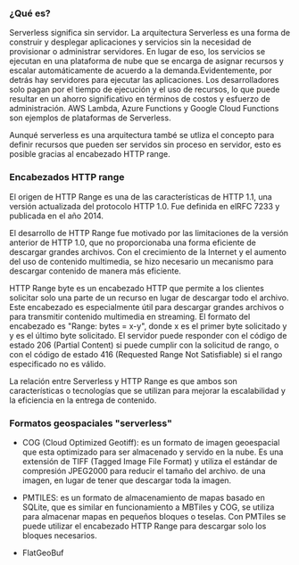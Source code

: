 
### ¿Qué es?

Serverless significa sin servidor. La arquitectura Serverless es una forma de construir y desplegar aplicaciones y servicios sin la necesidad de provisionar o administrar servidores. En lugar de eso, los servicios se ejecutan en una plataforma de nube que se encarga de asignar recursos y escalar automáticamente de acuerdo a la demanda.Evidentemente, por detrás hay servidores para ejecutar las aplicaciones. Los desarrolladores solo pagan por el tiempo de ejecución y el uso de recursos, lo que puede resultar en un ahorro significativo en términos de costos y esfuerzo de administración. AWS Lambda, Azure Functions y Google Cloud Functions son ejemplos de plataformas de Serverless.

Aunqué serverless es una arquitectura també se utliza el concepto para definir recursos que pueden ser servidos sin proceso en servidor, esto es posible gracias al encabezado HTTP range.

### Encabezados HTTP range

El origen de HTTP Range es una de las características de HTTP 1.1, una versión actualizada del protocolo HTTP 1.0. Fue definida en elRFC 7233 y publicada en el año 2014.

El desarrollo de HTTP Range fue motivado por las limitaciones de la versión anterior de HTTP 1.0, que no proporcionaba una forma eficiente de descargar grandes archivos. Con el crecimiento de la Internet y el aumento del uso de contenido multimedia, se hizo necesario un mecanismo para descargar contenido de manera más eficiente.

HTTP Range byte es un encabezado HTTP que permite a los clientes solicitar solo una parte de un recurso en lugar de descargar todo el archivo. Este encabezado es especialmente útil para descargar grandes archivos o para transmitir contenido multimedia en streaming. El formato del encabezado es "Range: bytes = x-y", donde x es el primer byte solicitado y y es el último byte solicitado. El servidor puede responder con el código de estado 206 (Partial Content) si puede cumplir con la solicitud de rango, o con el código de estado 416 (Requested Range Not Satisfiable) si el rango especificado no es válido.

La relación entre Serverless y HTTP Range es que ambos son características o tecnologías que se utilizan para mejorar la escalabilidad y la eficiencia en la entrega de contenido.




### Formatos geospaciales "serverless"

- COG (Cloud Optimized Geotiff):  es un formato de imagen geoespacial que esta optimizado para ser almacenado y servido en la nube. Es una extensión de TIFF (Tagged Image File Format) y utiliza el estándar de compresión JPEG2000 para reducir el tamaño del archivo.
 de una imagen, en lugar de tener que descargar toda la imagen.

- PMTILES: es un formato de almacenamiento de mapas basado en SQLite, que es similar en funcionamiento a MBTiles y COG, se utiliza para almacenar mapas en pequeños bloques o teselas. Con PMTiles se puede utilizar el encabezado HTTP Range para descargar solo los bloques necesarios.

- FlatGeoBuf